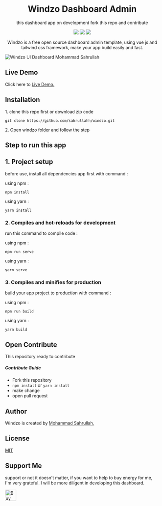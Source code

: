 <h1 align="center">Windzo Dashboard Admin</h1>
<p align="center">this dashboard app on development fork 
this repo and contribute</p>

<div align="center">
<img src="https://img.shields.io/github/repo-size/sahrullahh/windzo" />
<img src="https://img.shields.io/github/license/sahrullahh/windzo" />
<a href="https://www.npmjs.com/package/windzo">
<img src="https://img.shields.io/npm/v/windzo">
</a>
</div>

<p align="center">Windzo is a free open source dashboard admin template, using vue js and tailwind css framework, make your app build easily and fast.</p>

<!-- <img src="./windzo-light-mode.png" /> -->

![Windzo UI Dashboard Mohammad Sahrullah](https://github.com/sahrullahh/windzo/blob/master/windzo.png)

<!-- <img src="./windzo-dark-mode.png" /> -->

## Live Demo

Click here to <a href="https://windzo.vercel.app/">Live Demo.</a>

## Installation

<p>1. clone this repo first or download zip code </p>

```
git clone https://github.com/sahrullahh/windzo.git
```

<p>2. Open windzo folder and follow the step </p>

## Step to run this app

## 1. Project setup

<p>before use,  install all dependencies app first with command :</p>

using npm :

```
npm install
```

using yarn :

```
yarn install
```

### 2. Compiles and hot-reloads for development

<p>run this command to compile code :</p>

using npm :

```
npm run serve
```

using yarn :

```
yarn serve
```

### 3. Compiles and minifies for production

<p>build your app project to production with command :</p>

using npm :

```
npm run build
```

using yarn :

```
yarn build
```

## Open Contribute

This repository ready to contribute

##### Contribute Guide

- Fork this repository
- `npm install` or `yarn install`
- make change
- open pull request

## Author

Windzo is created by <a href="https://github.com/sahrullahh">Mohammad Sahrullah.</a>

## License

[MIT](https://github.com/sahrullahh/windzo/blob/master/LICENSE)

## Support Me

support or not it doesn't matter, if you want to help to buy energy for me, I'm very grateful. I will be more diligent in developing this dashboard.

<a href='https://ko-fi.com/I2I1BJP7L' target='_blank'><img height='36' style='border:0px;height:36px;' src='https://cdn.ko-fi.com/cdn/kofi5.png?v=3' border='0' alt='Buy Me a Coffee at ko-fi.com' /></a>

